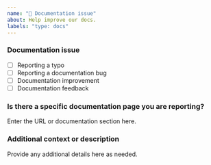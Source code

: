 ```yaml
---
name: "📖 Documentation issue"
about: Help improve our docs.
labels: "type: docs"
---
```


### Documentation issue

<!-- (Update "[ ]" to "[x]" to check a box) -->

- [ ] Reporting a typo
- [ ] Reporting a documentation bug
- [ ] Documentation improvement
- [ ] Documentation feedback

<!--
  If your issue is not regarding the documentation, please choose an issue type:
  https://github.com/BlackBeltTechnology/enforcer-checkfiles-rules/issues/new/choose
-->

### Is there a specific documentation page you are reporting?

Enter the URL or documentation section here.

### Additional context or description

Provide any additional details here as needed.
